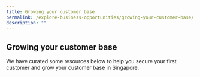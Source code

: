 ```yaml
---
title: Growing your customer base
permalink: /explore-business-opportunities/growing-your-customer-base/
description: ""
---
```

## Growing your customer base

We have curated some resources below to help you secure your first customer and grow your customer base in Singapore. 

